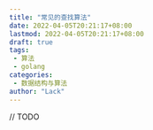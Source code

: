 ```yaml
---
title: "常见的查找算法"
date: 2022-04-05T20:21:17+08:00
lastmod: 2022-04-05T20:21:17+08:00
draft: true
tags: 
 - 算法
 - golang
categories: 
 - 数据结构与算法
author: "Lack"
---
```


<!--more-->
// TODO